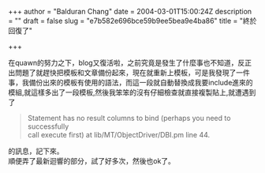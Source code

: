 +++
author = "Balduran Chang"
date = 2004-03-01T15:00:24Z
description = ""
draft = false
slug = "e7b582e696bce59b9ee5bea9e4ba86"
title = "終於回復了"

+++


在quawn的努力之下，blog又復活啦，之前究竟是發生了什麼事也不知道，反正出問題了就趕快把模板和文章備份起來，現在就重新上模板，可是我發現了一件事，我備份出來的模板有使用的語法，而這一段就自動替換成我要include進來的模組,就這樣多出了一段模板,然後我笨笨的沒有仔細檢查就直接複製貼上,就遭遇到了

> Statement has no result columns to bind (perhaps you need to successfully  
>  call execute first) at lib/MT/ObjectDriver/DBI.pm line 44.

的訊息，記下來。  
 順便弄了最新迴響的部分，試了好多次，然後也ok了。

